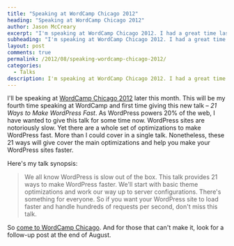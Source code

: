 ```yaml
---
title: "Speaking at WordCamp Chicago 2012"
heading: "Speaking at WordCamp Chicago 2012"
author: Jason McCreary
excerpt: "I'm speaking at WordCamp Chicago 2012. I had a great time last year and look forward to presenting my new talk – <em>21 Ways to Make WordPress Fast</em>."
subheading: "I'm speaking at WordCamp Chicago 2012. I had a great time last year and look forward to presenting my new talk – <em>21 Ways to Make WordPress Fast</em>."
layout: post
comments: true
permalink: /2012/08/speaking-wordcamp-chicago-2012/
categories:
  - Talks
description: I'm speaking at WordCamp Chicago 2012. I had a great time last year and look forward to presenting my talk &mdash; 21 Ways to Make WordPress Fast.
---
```

I'll be speaking at [WordCamp Chicago 2012][1] later this month. This will be my fourth time speaking at WordCamp and first time giving this new talk – *21 Ways to Make WordPress Fast*. As WordPress powers 20% of the web, I have wanted to give this talk for some time now. WordPress sites are notoriously slow. Yet there are a whole set of optimizations to make WordPress fast. More than I could cover in a single talk. Nonetheless, these 21 ways will give cover the main optimizations and help you make your WordPress sites faster.

Here's my talk synopsis:

> We all know WordPress is slow out of the box. This talk provides 21 ways to make WordPress faster. We'll start with basic theme optimizations and work our way up to server configurations. There's something for everyone. So if you want your WordPress site to load faster and handle hundreds of requests per second, don't miss this talk.

So [come to WordCamp Chicago][2]. And for those that can't make it, look for a follow-up post at the end of August.

 [1]: http://2012.chicago.wordcamp.org/wordcamp-chicago-2012-schedule-sunday-august-26-2012/ "WordCamp Chicago 2012"
 [2]: http://2012.chicago.wordcamp.org/attend-wordcamp-chicago-2012/register/ "Register for WordCamp Chicago"
